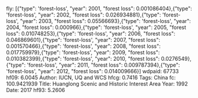 fly: [{"type": 'forest-loss', "year": 2001, "forest loss": 0.001086404},{"type": 'forest-loss', "year": 2002, "forest loss": 0.026934881},{"type": 'forest-loss', "year": 2003, "forest loss": 0.05566693},{"type": 'forest-loss', "year": 2004, "forest loss": 0.000966},{"type": 'forest-loss', "year": 2005, "forest loss": 0.010748253},{"type": 'forest-loss', "year": 2006, "forest loss": 0.046869601},{"type": 'forest-loss', "year": 2007, "forest loss": 0.001570466},{"type": 'forest-loss', "year": 2008, "forest loss": 0.017759979},{"type": 'forest-loss', "year": 2009, "forest loss": 0.010382399},{"type": 'forest-loss', "year": 2010, "forest loss": 0.0276549},{"type": 'forest-loss', "year": 2011, "forest loss": 0.009787394},{"type": 'forest-loss', "year": 2012, "forest loss": 0.014009666}]
wdpaid: 67733
hf09: 6.0045
Author: IUCN, UQ and WCS
hfcg: 0.7416
Tags: China
fc: 100.9421939
Title: Huanglong Scenic and Historic Interest Area
Year: 1992
Date: 2017
hf93: 5.2606
